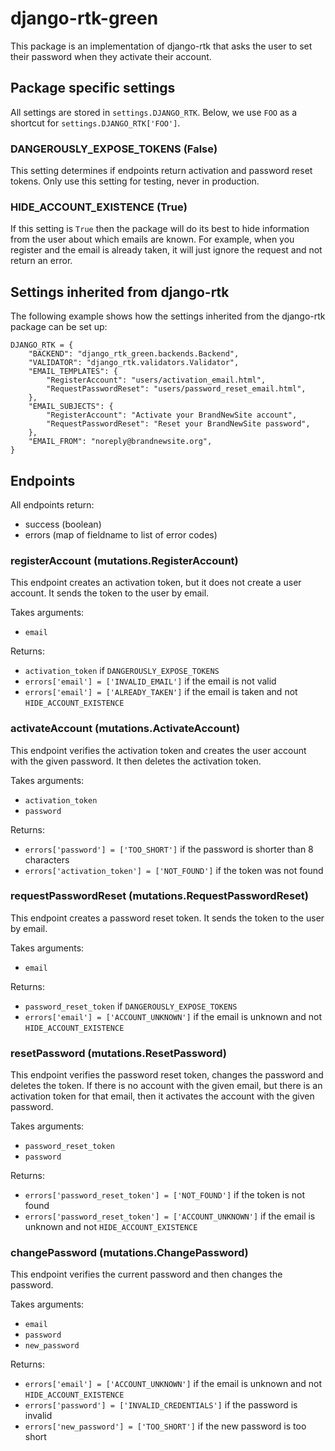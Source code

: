 # django-rtk-green

This package is an implementation of django-rtk that
asks the user to set their password when they activate their account.

## Package specific settings

All settings are stored in `settings.DJANGO_RTK`. Below, we use
`FOO` as a shortcut for `settings.DJANGO_RTK['FOO']`.

### DANGEROUSLY_EXPOSE_TOKENS (False)

This setting determines if endpoints return activation and password reset tokens. Only
use this setting for testing, never in production.

### HIDE_ACCOUNT_EXISTENCE (True)

If this setting is `True` then the package will do its best to hide information from the
user about which emails are known. For example, when you register and the email is already taken,
it will just ignore the request and not return an error.

## Settings inherited from django-rtk

The following example shows how the settings inherited from the
django-rtk package can be set up:

```
DJANGO_RTK = {
    "BACKEND": "django_rtk_green.backends.Backend",
    "VALIDATOR": "django_rtk.validators.Validator",
    "EMAIL_TEMPLATES": {
        "RegisterAccount": "users/activation_email.html",
        "RequestPasswordReset": "users/password_reset_email.html",
    },
    "EMAIL_SUBJECTS": {
        "RegisterAccount": "Activate your BrandNewSite account",
        "RequestPasswordReset": "Reset your BrandNewSite password",
    },
    "EMAIL_FROM": "noreply@brandnewsite.org",
}
```

## Endpoints

All endpoints return:

- success (boolean)
- errors (map of fieldname to list of error codes)

### registerAccount (mutations.RegisterAccount)

This endpoint creates an activation token, but it does not create a user account.
It sends the token to the user by email.

Takes arguments:

- `email`

Returns:

- `activation_token` if `DANGEROUSLY_EXPOSE_TOKENS`
- `errors['email'] = ['INVALID_EMAIL']` if the email is not valid
- `errors['email'] = ['ALREADY_TAKEN']` if the email is taken and not `HIDE_ACCOUNT_EXISTENCE`

### activateAccount (mutations.ActivateAccount)

This endpoint verifies the activation token and creates the user account with the given password.
It then deletes the activation token.

Takes arguments:

- `activation_token`
- `password`

Returns:

- `errors['password'] = ['TOO_SHORT']` if the password is shorter than 8 characters
- `errors['activation_token'] = ['NOT_FOUND']` if the token was not found

### requestPasswordReset (mutations.RequestPasswordReset)

This endpoint creates a password reset token. It sends the token to the user by email.

Takes arguments:

- `email`

Returns:

- `password_reset_token` if `DANGEROUSLY_EXPOSE_TOKENS`
- `errors['email'] = ['ACCOUNT_UNKNOWN']` if the email is unknown and not `HIDE_ACCOUNT_EXISTENCE`

### resetPassword (mutations.ResetPassword)

This endpoint verifies the password reset token, changes the password and deletes the token.
If there is no account with the given email, but there is an activation token for that email,
then it activates the account with the given password.

Takes arguments:

- `password_reset_token`
- `password`

Returns:

- `errors['password_reset_token'] = ['NOT_FOUND']` if the token is not found
- `errors['password_reset_token'] = ['ACCOUNT_UNKNOWN']` if the email is unknown
  and not `HIDE_ACCOUNT_EXISTENCE`

### changePassword (mutations.ChangePassword)

This endpoint verifies the current password and then changes the password.

Takes arguments:

- `email`
- `password`
- `new_password`

Returns:

- `errors['email'] = ['ACCOUNT_UNKNOWN']` if the email is unknown and not `HIDE_ACCOUNT_EXISTENCE`
- `errors['password'] = ['INVALID_CREDENTIALS']` if the password is invalid
- `errors['new_password'] = ['TOO_SHORT']` if the new password is too short
